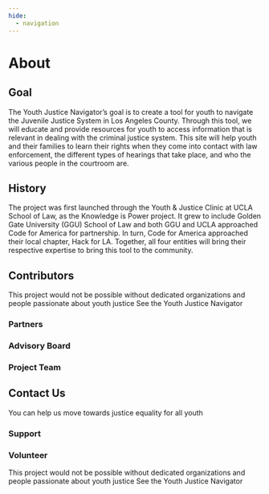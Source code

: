 ```yaml
---
hide:
  - navigation
---
```

# About

## Goal
The Youth Justice Navigator’s goal is to create a tool for youth to navigate the Juvenile Justice System in Los Angeles County. Through this tool, we will educate and provide resources for youth to access information that is relevant in dealing with the criminal justice system. 
This site will help youth and their families to learn their rights when they come into contact with law enforcement, the different types of hearings that take place, and who the various people in the courtroom are.

## History
The project was first launched through the Youth & Justice Clinic at UCLA School of Law, as the Knowledge is Power project.  It grew to include Golden Gate University (GGU) School of Law and both GGU and UCLA approached Code for America for partnership. In turn, Code for America approached their local chapter, Hack for LA. Together, all four entities will bring their respective expertise to bring this tool to the community. 

## Contributors
This project would not be possible without dedicated organizations and people passionate about youth justice
See the Youth Justice Navigator
### Partners
### Advisory Board
### Project Team

## Contact Us
You can help us move towards justice equality for all youth

### Support
### Volunteer

This project would not be possible without dedicated organizations and people passionate about youth justice
See the Youth Justice Navigator
